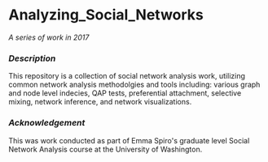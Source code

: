 # Analyzing_Social_Networks
_A series of work in 2017_

### _Description_

This repository is a collection of social network analysis work, utilizing common network analysis methodolgies and tools including:  various graph and node level indecies, QAP tests, preferential attachment, selective mixing, network inference, and network visualizations. 

### _Acknowledgement_  

This was work conducted as part of Emma Spiro's graduate level Social Network Analysis course at the University of Washington. 
